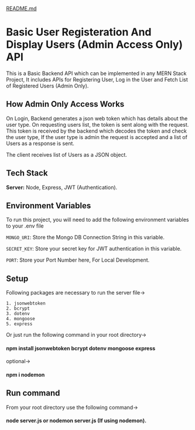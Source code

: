   [README.md](https://github.com/user-attachments/files/21596854/README.md)

# Basic User Registeration And Display Users (Admin Access Only) API

This is a Basic Backend API which can be implemented in any MERN Stack Project, It includes APIs for Registering User, Log in the User and Fetch List of Registered Users (Admin Only).

## How Admin Only Access Works
On Login, Backend generates a json web token which has details about the user type.
On requesting users list, the token is sent along with the request.
This token is received by the backend which decodes the token and check the user type, If the user type is admin the request is accepted and a list of Users as a response is sent.

The client receives list of Users as a JSON object.

## Tech Stack

**Server:** Node, Express, JWT (Authentication).



## Environment Variables

To run this project, you will need to add the following environment variables to your .env file

`MONGO_URI`: Store the Mongo DB Connection String in this variable.

`SECRET_KEY`: Store your secret key for JWT authentication in this variable.

`PORT`: Store your Port Number here, For Local Development.


## Setup

Following packages are necessary to run the server file-> 

    1. jsonwebtoken
    2. bcrypt
    3. dotenv
    4. mongoose
    5. express

Or just run the following command in your root directory->

#### npm install jsonwebtoken bcrypt dotenv mongoose express

optional-> 

#### npm i nodemon 

## Run command

From your root directory use the following command-> 

#### node server.js or nodemon server.js (If using nodemon).

